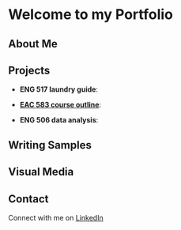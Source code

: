 # Welcome to my Portfolio

## About Me

## Projects

* **ENG 517 laundry guide**: 
  
* [**EAC 583 course outline**](..\coalition-development-course\README.md):
  
* **ENG 506 data analysis**:

## Writing Samples

## Visual Media

## Contact
Connect with me on [LinkedIn](https://www.linkedin.com/in/sami-zito/)
